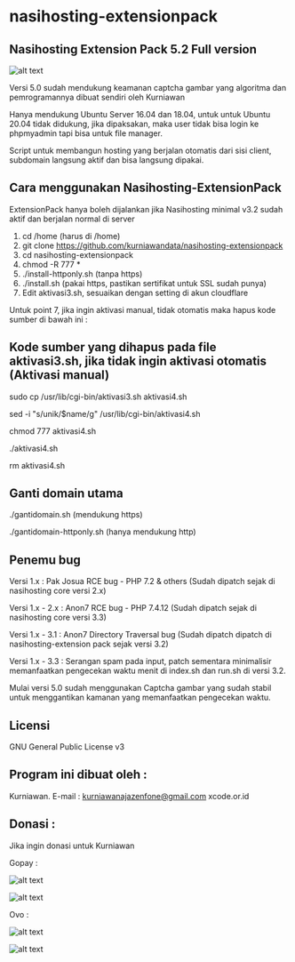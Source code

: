 # nasihosting-extensionpack


Nasihosting Extension Pack 5.2 Full version
--------------------
![alt text](http://xcode.or.id/04_small-logo.png)

Versi 5.0 sudah mendukung keamanan captcha gambar yang algoritma dan pemrogramannya dibuat sendiri oleh Kurniawan

Hanya mendukung Ubuntu Server 16.04 dan 18.04, untuk untuk Ubuntu 20.04 tidak didukung, jika dipaksakan, maka user tidak bisa login ke phpmyadmin tapi bisa untuk file manager. 

Script untuk membangun hosting yang berjalan otomatis dari sisi client, subdomain langsung aktif dan bisa langsung dipakai. 

Cara menggunakan Nasihosting-ExtensionPack
------------------------------------------
ExtensionPack hanya boleh dijalankan jika Nasihosting minimal v3.2 sudah aktif dan berjalan normal di server
1. cd /home (harus di /home)
2. git clone https://github.com/kurniawandata/nasihosting-extensionpack
3. cd nasihosting-extensionpack
4. chmod -R 777 *
5. ./install-httponly.sh (tanpa https)
6. ./install.sh (pakai https, pastikan sertifikat untuk SSL sudah punya)
7. Edit aktivasi3.sh, sesuaikan dengan setting di akun cloudflare

Untuk point 7, jika ingin aktivasi manual, tidak otomatis maka hapus kode sumber di bawah ini :

Kode sumber yang dihapus pada file aktivasi3.sh, jika tidak ingin aktivasi otomatis (Aktivasi manual)
-------------
sudo cp /usr/lib/cgi-bin/aktivasi3.sh aktivasi4.sh

sed -i "s/unik/$name/g" /usr/lib/cgi-bin/aktivasi4.sh

chmod 777 aktivasi4.sh

./aktivasi4.sh

rm aktivasi4.sh

Ganti domain utama
------------
./gantidomain.sh (mendukung https)

./gantidomain-httponly.sh (hanya mendukung http)

Penemu bug
----------
Versi 1.x : Pak Josua RCE bug - PHP 7.2 & others (Sudah dipatch sejak di nasihosting core versi 2.x)

Versi 1.x - 2.x : Anon7 RCE bug - PHP 7.4.12 (Sudah dipatch sejak di nasihosting core versi 3.3)

Versi 1.x - 3.1 : Anon7 Directory Traversal bug (Sudah dipatch dipatch di nasihosting-extension pack sejak versi 3.2)

Versi 1.x - 3.3 : Serangan spam pada input, patch sementara minimalisir memanfaatkan pengecekan waktu menit di index.sh dan run.sh di versi 3.2.

Mulai versi 5.0 sudah menggunakan Captcha gambar yang sudah stabil untuk menggantikan kamanan yang memanfaatkan pengecekan waktu.

Licensi
-------
GNU General Public License v3

Program ini dibuat oleh :
--------------------------------------------
Kurniawan. E-mail : kurniawanajazenfone@gmail.com
xcode.or.id


Donasi :
--------
Jika ingin donasi untuk Kurniawan

Gopay :

![alt text](https://kurniawan.xcode.or.id/gofood.png)

![alt text](https://kurniawan.xcode.or.id/gopay.png)

Ovo :

![alt text](https://kurniawan.xcode.or.id/ovo3.png)

![alt text](https://kurniawan.xcode.or.id/ovo2.png)
